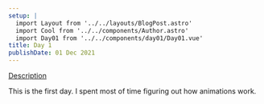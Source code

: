 ```yaml
---
setup: |
  import Layout from '../../layouts/BlogPost.astro'
  import Cool from '../../components/Author.astro'
  import Day01 from '../../components/day01/Day01.vue'
title: Day 1
publishDate: 01 Dec 2021
---
```


[Description]( https://adventofcode.com/2021/day/1 )

This is the first day. I spent most of time figuring out how animations work.

<Day01 client:visible />

